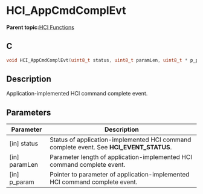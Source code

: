 # HCI\_AppCmdComplEvt

**Parent topic:**[HCI Functions](GUID-972299B3-E4E3-4F0E-A9AD-1795864542CF.md)

## C

```c
void HCI_AppCmdComplEvt(uint8_t status, uint8_t paramLen, uint8_t * p_param);
```

## Description

Application-implemented HCI command complete event.

## Parameters

|Parameter|Description|
|---------|-----------|
|\[in\] status|Status of application-implemented HCI command complete event. See **HCI\_EVENT\_STATUS**.|
|\[in\] paramLen|Parameter length of application-implemented HCI command complete event.|
|\[in\] p\_param|Pointer to parameter of application-implemented HCI command complete event.|

